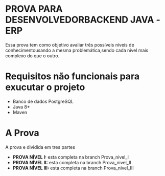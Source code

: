 # PROVA PARA DESENVOLVEDORBACKEND JAVA -ERP

Essa prova tem  como  objetivo  avaliar três  possíveis  níveis  de  conhecimentousando  a  mesma problemática,sendo cada nível mais complexo do que o outro.

# Requisitos não funcionais para exucutar o projeto

 - Banco de dados PostgreSQL
 - Java 8+
 - Maven

# A Prova

A prova e dividida em tres partes

- __PROVA NÍVEL I:__ esta  completa na branch Prova_nivel_I
- __PROVA NÍVEL II:__ esta  completa na branch Prova_nivel_II
- __PROVA NÍVEL III:__ esta  completa na branch Prova_nivel_III